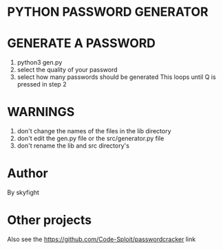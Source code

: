 # PYTHON PASSWORD GENERATOR




# GENERATE A PASSWORD
  1) python3 gen.py
  2) select the quality of your password
  3) select how many passwords should be generated
  This loops until Q is pressed in step 2

# WARNINGS
  1) don't change the names of the files in the lib directory
  2) don't edit the gen.py file or the src/generator.py file
  3) don't rename the lib and src directory's

# Author
By skyfight

# Other projects
Also see the https://github.com/Code-Sploit/passwordcracker link

